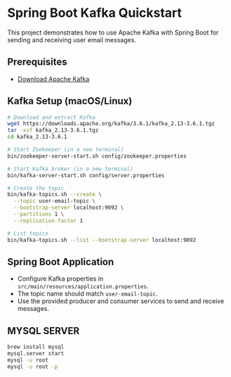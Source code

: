 # Spring Boot Kafka Quickstart

This project demonstrates how to use Apache Kafka with Spring Boot for sending and receiving user email messages.

## Prerequisites
- [Download Apache Kafka](https://kafka.apache.org/downloads)

## Kafka Setup (macOS/Linux)

```sh
# Download and extract Kafka
wget https://downloads.apache.org/kafka/3.6.1/kafka_2.13-3.6.1.tgz
tar -xzf kafka_2.13-3.6.1.tgz
cd kafka_2.13-3.6.1

# Start Zookeeper (in a new terminal)
bin/zookeeper-server-start.sh config/zookeeper.properties

# Start Kafka broker (in a new terminal)
bin/kafka-server-start.sh config/server.properties

# Create the topic
bin/kafka-topics.sh --create \
  --topic user-email-topic \
  --bootstrap-server localhost:9092 \
  --partitions 1 \
  --replication-factor 1

# List topics
bin/kafka-topics.sh --list --bootstrap-server localhost:9092
```

## Spring Boot Application

- Configure Kafka properties in `src/main/resources/application.properties`.
- The topic name should match `user-email-topic`.
- Use the provided producer and consumer services to send and receive messages.


## MYSQL SERVER
```sh
brew install mysql
mysql.server start
mysql -u root
mysql -u root -p

```